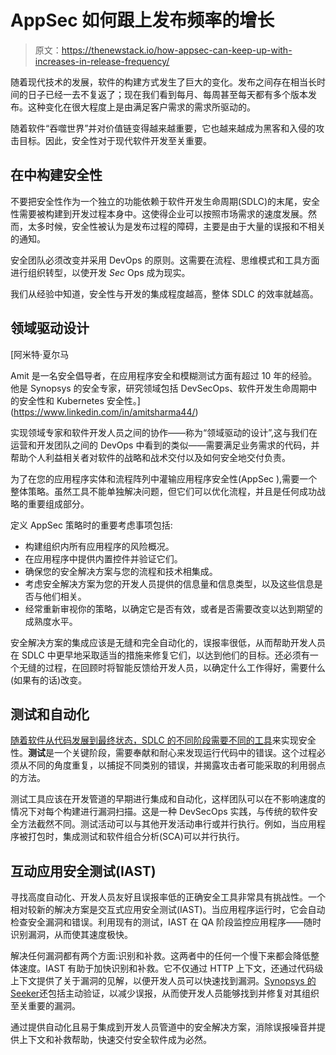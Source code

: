 # AppSec 如何跟上发布频率的增长

> 原文：<https://thenewstack.io/how-appsec-can-keep-up-with-increases-in-release-frequency/>

随着现代技术的发展，软件的构建方式发生了巨大的变化。发布之间存在相当长时间的日子已经一去不复返了；现在我们看到每月、每周甚至每天都有多个版本发布。这种变化在很大程度上是由满足客户需求的需求所驱动的。

随着软件“吞噬世界”并对价值链变得越来越重要，它也越来越成为黑客和入侵的攻击目标。因此，安全性对于现代软件开发至关重要。

## **在**中构建安全性

不要把安全性作为一个独立的功能依赖于软件开发生命周期(SDLC)的末尾，安全性需要被构建到开发过程本身中。这使得企业可以按照市场需求的速度发展。然而，太多时候，安全性被认为是发布过程的障碍，主要是由于大量的误报和不相关的通知。

安全团队必须改变并采用 DevOps 的原则。这需要在流程、思维模式和工具方面进行组织转型，以使开发 *Sec* Ops 成为现实。

我们从经验中知道，安全性与开发的集成程度越高，整体 SDLC 的效率就越高。

## **领域驱动设计**

 [阿米特·夏尔马

Amit 是一名安全倡导者，在应用程序安全和模糊测试方面有超过 10 年的经验。他是 Synopsys 的安全专家，研究领域包括 DevSecOps、软件开发生命周期中的安全性和 Kubernetes 安全性。](https://www.linkedin.com/in/amitsharma44/) 

实现领域专家和软件开发人员之间的协作——称为“领域驱动的设计”,这与我们在运营和开发团队之间的 DevOps 中看到的类似——需要满足业务需求的代码，并帮助个人利益相关者对软件的战略和战术交付以及如何安全地交付负责。

为了在您的应用程序实体和流程阵列中灌输应用程序安全性(AppSec ),需要一个整体策略。虽然工具不能单独解决问题，但它们可以优化流程，并且是任何成功战略的重要组成部分。

定义 AppSec 策略时的重要考虑事项包括:

*   构建组织内所有应用程序的风险概况。
*   在应用程序中提供内置控件并验证它们。
*   确保您的安全解决方案与您的流程和技术相集成。
*   考虑安全解决方案为您的开发人员提供的信息量和信息类型，以及这些信息是否与他们相关。
*   经常重新审视你的策略，以确定它是否有效，或者是否需要改变以达到期望的成熟度水平。

安全解决方案的集成应该是无缝和完全自动化的，误报率很低，从而帮助开发人员在 SDLC 中更早地采取适当的措施来修复它们，以达到他们的目标。还必须有一个无缝的过程，在回顾时将智能反馈给开发人员，以确定什么工作得好，需要什么(如果有的话)改变。

## **测试和自动化**

[随着软件从代码发展到最终状态，SDLC 的不同阶段需要不同的工具](https://www.synopsys.com/blogs/software-security/integrating-automated-ast-tools/)来实现安全性。**测试**是一个关键阶段，需要奉献和耐心来发现运行代码中的错误。这个过程必须从不同的角度重复，以捕捉不同类别的错误，并揭露攻击者可能采取的利用弱点的方法。

测试工具应该在开发管道的早期进行集成和自动化，这样团队可以在不影响速度的情况下对每个构建进行漏洞扫描。这是一种 DevSecOps 实践，与传统的软件安全方法截然不同。测试活动可以与其他开发活动串行或并行执行。例如，当应用程序被打包时，集成测试和软件组合分析(SCA)可以并行执行。

## **互动应用安全测试(IAST)**

寻找高度自动化、开发人员友好且误报率低的正确安全工具非常具有挑战性。一个相对较新的解决方案是交互式应用安全测试(IAST)。当应用程序运行时，它会自动检查安全漏洞和错误。利用现有的测试，IAST 在 QA 阶段监控应用程序——随时识别漏洞，从而使其速度极快。

解决任何漏洞都有两个方面:识别和补救。这两者中的任何一个慢下来都会降低整体速度。IAST 有助于加快识别和补救。它不仅通过 HTTP 上下文，还通过代码级上下文提供了关于漏洞的见解，以便开发人员可以快速找到漏洞。[Synopsys 的 Seeker](https://www.synopsys.com/software-integrity/security-testing/interactive-application-security-testing.html)还包括主动验证，以减少误报，从而使开发人员能够找到并修复对其组织至关重要的漏洞。

通过提供自动化且易于集成到开发人员管道中的安全解决方案，消除误报噪音并提供上下文和补救帮助，快速交付安全软件成为必然。

<svg xmlns:xlink="http://www.w3.org/1999/xlink" viewBox="0 0 68 31" version="1.1"><title>Group</title> <desc>Created with Sketch.</desc></svg>